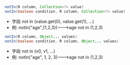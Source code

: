 ```java
notIn(R column, Collection<?> value)
notIn(boolean condition, R column, Collection<?> value)
```

- 字段 not in (value.get(0), value.get(1), ...)
- 例: notIn("age",{1,2,3})--->age not in (1,2,3)
```java
notIn(R column, Object... values)
notIn(boolean condition, R column, Object... values)
```

- 字段 not in (v0, v1, ...)
- 例: notIn("age", 1, 2, 3)--->age not in (1,2,3)
